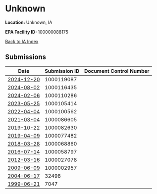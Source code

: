 # Unknown

**Location:** Unknown, IA

**EPA Facility ID:** 100000088175

[Back to IA Index](../../index.md)

## Submissions

| Date | Submission ID | Document Control Number |
|------|--------------|-------------------------|
| [2024-12-20](submissions/1000119087.md) | 1000119087 |  |
| [2024-08-02](submissions/1000116435.md) | 1000116435 |  |
| [2024-02-06](submissions/1000110286.md) | 1000110286 |  |
| [2023-05-25](submissions/1000105414.md) | 1000105414 |  |
| [2022-04-04](submissions/1000100562.md) | 1000100562 |  |
| [2021-03-04](submissions/1000086605.md) | 1000086605 |  |
| [2019-10-22](submissions/1000082630.md) | 1000082630 |  |
| [2019-04-09](submissions/1000077482.md) | 1000077482 |  |
| [2018-03-28](submissions/1000068860.md) | 1000068860 |  |
| [2016-07-14](submissions/1000058797.md) | 1000058797 |  |
| [2012-03-16](submissions/1000027078.md) | 1000027078 |  |
| [2009-06-09](submissions/1000002957.md) | 1000002957 |  |
| [2004-06-17](submissions/32498.md) | 32498 |  |
| [1999-06-21](submissions/7047.md) | 7047 |  |
